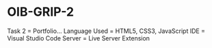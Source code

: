 # OIB-GRIP-2 
Task 2 = Portfolio...
Language Used = HTML5, CSS3, JavaScript
IDE = Visual Studio Code
Server = Live Server Extension

